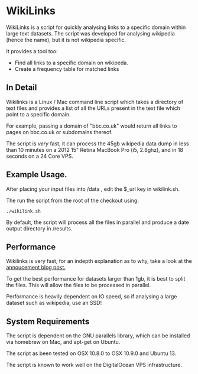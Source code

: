 # WikiLinks
WikiLinks is a script for quickly analysing links to a specific domain within large text datasets. The script was developed for analysing wikipedia (hence the name), but it is not wikipedia specific.

It provides a tool too:

* Find all links to a specific domain on wikipeda.
* Create a frequency table for matched links

## In Detail
Wikilinks is a Linux / Mac command line script which takes a directory of text files and provides a list of all the URLs present in the text file which point to a specific domain. 

For example, passing a domain of "bbc.co.uk" would return all links to pages on bbc.co.uk or subdomains thereof.

The script is _very_ fast, it can process the 45gb wikipedia data dump in less than 10 minutes on a 2012 15" Retina MacBook Pro (i5, 2.8ghz), and in 18 seconds on a 24 Core VPS.

## Example Usage.
After placing your input files into /data , edit the $_url key in wikilink.sh.

The run the script from the root of the checkout using: 

    ./wikilink.sh

By default, the script will process all the files in parallel and produce a date output directory in /results.

## Performance
Wikilinks is very fast, for an indepth explanation as to why, take a look at the [annoucement blog post. ](http://jkg3.com/Journal/making-grep-an-order-of-magnitude-or-more-faster)

To get the best performance for datasets larger than 1gb, it is best to split the files. This will allow the files to be processed in parallel.

Performance is heavily dependent on IO speed, so if analysing a large dataset such as wikipedia, use an SSD!

## System Requirements
The script is dependent on the GNU parallels library, which can be installed via homebrew on Mac, and apt-get on Ubuntu. 

The script as been tested on OSX 10.8.0 to OSX 10.9.0 and Ubuntu 13.

The script is known to work well on the DigitalOcean VPS infrastructure.